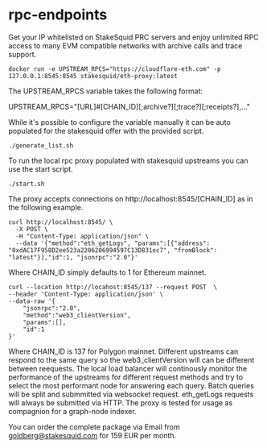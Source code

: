 # rpc-endpoints

Get your IP whitelisted on StakeSquid PRC servers and enjoy unlimited RPC access to many EVM compatible networks with archive calls and trace support.


```
docker run -e UPSTREAM_RPCS="https://cloudflare-eth.com" -p 127.0.0.1:8545:8545 stakesquid/eth-proxy:latest
```

The UPSTREAM_RPCS variable takes the following format:

UPSTREAM_RPCS="[URL]#[CHAIN_ID][;archive?][;trace?][;receipts?],..."

While it's possible to configure the variable manually it can be auto populated for the stakesquid offer with the provided script.

```
./generate_list.sh
```


To run the local rpc proxy populated with stakesquid upstreams you can use the start script.

```
./start.sh
```

The proxy accepts connections on http://localhost:8545/[CHAIN_ID] as in the following example.

```
curl http://localhost:8545/ \
  -X POST \
  -H "Content-Type: application/json" \
  --data '{"method":"eth_getLogs", "params":[{"address": "0xdAC17F958D2ee523a2206206994597C13D831ec7", "fromBlock": "latest"}],"id":1, "jsonrpc":"2.0"}'
```

Where CHAIN_ID simply defaults to 1 for Ethereum mainnet.

```
curl --location http://locahost:8545/137 --request POST  \
--header 'Content-Type: application/json' \
--data-raw '{
	"jsonrpc":"2.0",
	"method":"web3_clientVersion",
	"params":[],
	"id":1
}'
```

Where CHAIN_ID is 137 for Polygon mainnet. Different upstreams can respond to the same query so the web3_clientVersion will can be different between reequests. The local load balancer will continously monitor the performance of the upstreams for different request methods and try to select the most performant node for answering each query. Batch queries will be split and submmitted via websocket request. eth_getLogs requests will always be submitted via HTTP. The proxy is tested for usage as compagnion for a graph-node indexer.


You can order the complete package via Email from goldberg@stakesquid.com for 159 EUR per month.

